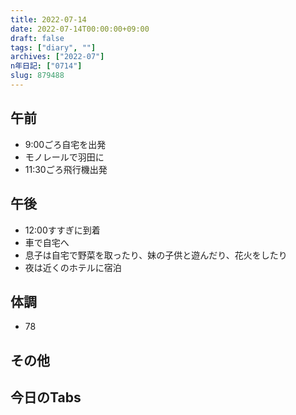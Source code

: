 ```yaml
---
title: 2022-07-14
date: 2022-07-14T00:00:00+09:00
draft: false
tags: ["diary", ""]
archives: ["2022-07"]
n年日記: ["0714"]
slug: 879488
---
```

## 午前
- 9:00ごろ自宅を出発
- モノレールで羽田に
- 11:30ごろ飛行機出発
## 午後
- 12:00すすぎに到着
- 車で自宅へ
- 息子は自宅で野菜を取ったり、妹の子供と遊んだり、花火をしたり
- 夜は近くのホテルに宿泊
## 体調
- 78
## その他
## 今日のTabs